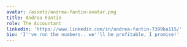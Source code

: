 ```yaml
---
avatar: /assets/andrea-fantin-avatar.png
title: Andrea Fantin
role: The Accountant
linkedin: 'https://www.linkedin.com/in/andrea-fantin-7399ba115/'
bio: 'I''ve run the numbers.. we''ll be profitable, I promise!'
---
```


